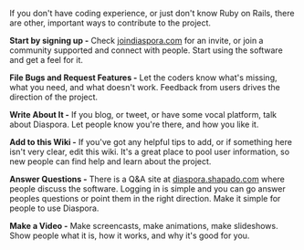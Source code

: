 If you don't have coding experience, or just don't know Ruby on Rails, there are other, important ways to contribute to the project.

**Start by signing up -** Check [joindiaspora.com](http://www.joindiaspora.com) for an invite, or join a community supported and connect with people. Start using the software and get a feel for it.

**File Bugs and Request Features -** Let the coders know what's missing, what you need, and what doesn't work. Feedback from users drives the direction of the project.

**Write About It -** If you blog, or tweet, or have some vocal platform, talk about Diaspora. Let people know you're there, and how you like it.

**Add to this Wiki -** If you've got any helpful tips to add, or if something here isn't very clear, edit this wiki. It's a great place to pool user information, so new people can find help and learn about the project.

**Answer Questions -** There is a Q&A site at [diaspora.shapado.com](http://diaspora.shapado.com) where people discuss the software. Logging in is simple and you can go answer peoples questions or point them in the right direction. Make it simple for people to use Diaspora.

**Make a Video -** Make screencasts, make animations, make slideshows. Show people what it is, how it works, and why it's good for you.